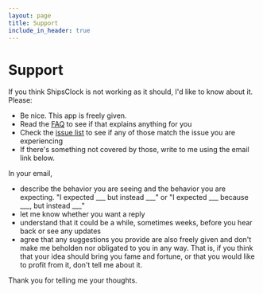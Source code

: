 ```yaml
---
layout: page
title: Support
include_in_header: true
---
```


# Support

If you think ShipsClock is not working as it should, I'd like to know about it.
Please:

- Be nice. This app is freely given.
- Read the [FAQ](../faq.md) to see if that explains anything for you
- Check the [issue list](https://github.com/wbreeze/ShipsClock/issues)
  to see if any of those match the issue you are experiencing
- If there's something not covered by those,
  write to me using the email link below.

In your email,
- describe the behavior you are seeing and the behavior you are
  expecting. "I expected ___ but instead ___" or "I expected ___ because ___,
  but instead ___"
- let me know whether you want a reply
- understand that it could be a while, sometimes weeks, before
  you hear back or see any updates
- agree that any suggestions you provide are also freely given and don't
  make me beholden nor obligated to you in any way.
  That is, if you think that your idea should bring you fame and fortune,
  or that you would like to profit from it, don't tell me about it.

Thank you for telling me your thoughts.

